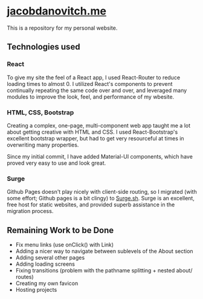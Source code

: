 # [jacobdanovitch.me](http://jacobdanovitch.me)

This is a repository for my personal website.

## Technologies used

### React

To give my site the feel of a React app, I used React-Router to reduce loading times to almost 0. I utilized React's components to prevent continually repeating the same code over and over, and leveraged many modules to improve the look, feel, and performance of my wbesite.

### HTML, CSS, Bootstrap

Creating a complex, one-page, multi-component web app taught me a lot about getting creative with HTML and CSS. I used React-Bootstrap's excellent bootstrap wrapper, but had to get very resourceful at times in overwriting many properties. 

Since my initial commit, I have added Material-UI components, which have proved very easy to use and look great.

### Surge

Github Pages doesn't play nicely with client-side routing, so I migrated (with some effort; Github pages is a bit clingy) to [Surge.sh](https://surge.sh). Surge is an excellent, free host for static websites, and provided superb assistance in the migration process. 

## Remaining Work to be Done

* Fix menu links (use onClick() with Link)
* Adding a nicer way to navigate between sublevels of the About section
* Adding several other pages 
* Adding loading screens
* Fixing transitions (problem with the pathname splitting + nested about/ routes)
* Creating my own favicon
* Hosting projects
